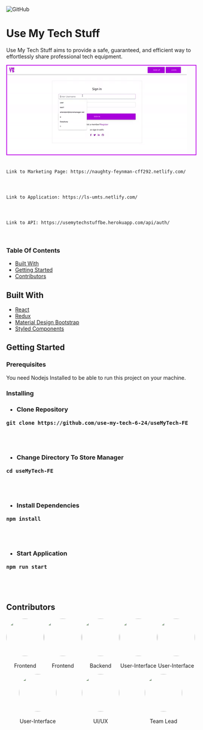 ![GitHub](https://img.shields.io/github/license/mashape/apistatus.svg)

# Use My Tech Stuff

Use My Tech Stuff aims to provide a safe, guaranteed, and efficient way to effortlessly share professional tech equipment.
<br>

<div style="border: 2px solid #c015e9; width: 100%;">
<img src="./src/assets/img/app.gif"  />
</div>

<br >
<code>
Link to Marketing Page: https://naughty-feynman-cff292.netlify.com/
</code>
<br >
<br >

<code>
Link to Application: https://ls-umts.netlify.com/
</code>
<br >
<br >

<code>
Link to API: https://usemytechstuffbe.herokuapp.com/api/auth/
</code>
<br >
<br >

### Table Of Contents

- <a href="#built-with">Built With</a>
- <a href="#getting-started">Getting Started</a>
- <a href="#contributors">Contributors</a>
  <br>

## Built With

<ul>
<li><a href="https://reactjs.org">React</a></li>
<li><a href="https://redux.js.org/">Redux</a></li>
<li><a href="https://mdbootstrap.com">Material Design Bootstrap</a></li>
<li><a href="styled-components.com/">Styled Components</a></li>
</ul>

## Getting Started

<h3>Prerequisites</h3>
You need Nodejs Installed to be able to run this project on your machine.

<h3>Installing<h3>
<ul><li>Clone Repository</li></ul>
<pre><code>git clone https://github.com/use-my-tech-6-24/useMyTech-FE</code> </pre>
<br>
<br>

<ul><li>Change Directory To Store Manager</li></ul>
<pre><code>cd useMyTech-FE</code></pre>
<br>
<br>

<ul><li>Install Dependencies</li></ul>
<pre><code>npm install</code></pre>
<br>
<br>

<ul><li>Start Application</li></ul>
<pre><code>npm run start</code></pre>
<br>
<br>

## Contributors

<div style="display: flex; justify-content: space-around; text-align: center; flex-wrap: wrap;">

<div>
<a href="https://github.com/hunterraffety">
<img src="https://avatars3.githubusercontent.com/u/26361513?s=460&v=4" style="height: 100px; width: 100px; border-radius: 50%" />
</a>
<p>Frontend </p>
</div>

<div>
<a href="https://github.com/Easybuoy">
<img src="https://avatars0.githubusercontent.com/u/24660100?s=460&v=4" style="height: 100px; width: 100px; border-radius: 50%" />
</a>
<p>Frontend </p>
</div>

<div>
<a href="https://github.com/notdb">
<img src="https://avatars3.githubusercontent.com/u/45773821?s=460&v=4" style="height: 100px; width: 100px; border-radius: 50%" />
</a> 
<p >Backend </p>
</div>

<div>
<a href="https://github.com/pj-wise">
<img src="https://avatars1.githubusercontent.com/u/51010291?s=460&v=4" style="height: 100px; width: 100px; border-radius: 50%" />
</a> 
<p >User-Interface </p>
</div>

<div>
<a href="https://github.com/timrcoder">
<img src="https://avatars1.githubusercontent.com/u/24909454?s=460&v=4" style="height: 100px; width: 100px; border-radius: 50%" />
</a> 
<p >User-Interface </p>
</div>

<div>
<a href="https://github.com/tfaramar">
<img src="https://avatars3.githubusercontent.com/u/43506923?s=460&v=4" style="height: 100px; width: 100px; border-radius: 50%" />
</a> 
<p >User-Interface </p>
</div>

<div>
<a href="https://github.com/CSRSR">
<img src="https://avatars2.githubusercontent.com/u/46799039?s=460&v=4" style="height: 100px; width: 100px; border-radius: 50%" />
</a> 
<p >UI/UX </p>
</div>

<div>
<a href="https://github.com/rmhennessey">
<img src="https://avatars0.githubusercontent.com/u/46462787?s=460&v=4" style="height: 100px; width: 100px; border-radius: 50%" />
</a> 
<p >Team Lead </p>
</div>

</div>
